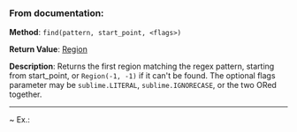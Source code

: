 ### From documentation:

**Method**: 
`
find(pattern, start_point, <flags>)
`

**Return Value**: 
[Region](https://www.sublimetext.com/docs/api_reference.html#sublime.Region)

**Description**:
Returns the first region matching the regex pattern, starting from start_point, or `Region(-1, -1)` if it can't be found. The optional flags parameter may be `sublime.LITERAL`, `sublime.IGNORECASE`, or the two ORed together.

---

~ Ex.:
```python

```